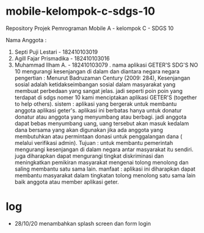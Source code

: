 # mobile-kelompok-c-sdgs-10
Repository Projek Pemrograman Mobile A - kelompok C -  SDGS 10

Nama Anggota :
1. Septi Puji Lestari - 182410103019
2. Agill Fajar Prismadika - 182410103016
3. Muhammad Ilham A. - 182410103079
.
nama aplikasi GETER'S
SDG'S NO 10 mengurangi kesenjangan di dalam dan diantara negara negara
pengertian : Menurut Badruzaman Century (2009: 284), Kesenjangan sosial adalah ketidakseimbangan sosial dalam masyarakat yang membuat perbedaan yang sangat jelas. jadi seperti poin poin yang terdapat di sdgs nomer 10 kami menciptakan aplikasi GETER'S (together to help others).
sistem : aplikasi yang bergerak untuk membantu anggota aplikasi geter's. aplikasi ini berbatas hanya untuk donatur donatur atau anggota yang menyumbang atau berbagi. jadi anggota dapat bebas menyumbang uang, uang tersebut akan masuk kedalam dana bersama yang akan digunakan jika ada anggota yang membutuhkan atau permintaan donasi untuk penggalangan dana ( melalui verifikasi admin). 
Tujuan : untuk membantu pemerintah mengurangi kesenjangan di dalam negara antar masyarakat itu sendiri. juga diharapkan dapat mengurangi tingkat diskriminasi dan meningkatkan pemikiran masyarakat mengenai tolong menolong dan saling membantu satu sama lain. 
manfaat : aplikasi ini diharapkan dapat membantu masyarakat dalam tingkatan tolong menolong satu sama lain baik anggota atau member aplikasi geter. 

# log
+ 28/10/20 menambahkan splash screen dan form login 
